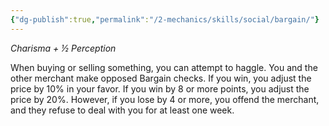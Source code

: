 ```yaml
---
{"dg-publish":true,"permalink":"/2-mechanics/skills/social/bargain/"}
---
```


*Charisma + ½ Perception*

When buying or selling something, you can attempt to haggle. You and the other merchant make opposed Bargain checks. If you win, you adjust the price by 10% in your favor. If you win by 8 or more points, you adjust the price by 20%. However, if you lose by 4 or more, you offend the merchant, and they refuse to deal with you for at least one week.